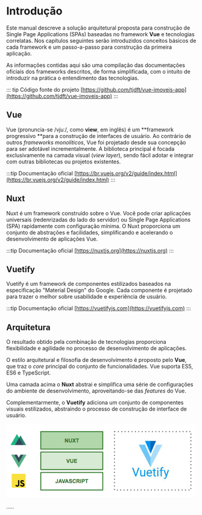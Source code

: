 # Introdução

Este manual descreve a solução arquitetural proposta para construção de Single Page Applications \(SPAs\) baseadas no framework **Vue** e tecnologias correlatas. Nos capítulos seguintes serão introduzidos conceitos  básicos de cada framework e um passo-a-passo para construção da primeira aplicação.

As informações contidas aqui são uma compilação das documentações oficiais dos frameworks descritos, de forma simplificada, com o intuito de introduzir na prática o entendimento das tecnologias.

::: tip Código fonte do projeto 
[https://github.com/tjdft/vue-imoveis-app](https://github.com/tjdft/vue-imoveis-app)
:::

## Vue

Vue \(pronuncia-se /vjuː/, como **view**, em inglês\) é um **framework progressivo **para a construção de interfaces de usuário. Ao contrário de outros _frameworks monolíticos_, Vue foi projetado desde sua concepção para ser adotável incrementalmente. A biblioteca principal é focada exclusivamente na camada visual \(_view layer_\), sendo fácil adotar e integrar com outras bibliotecas ou projetos existentes.

:::tip Documentação oficial 
[https://br.vuejs.org/v2/guide/index.html](https://br.vuejs.org/v2/guide/index.html)
:::

## Nuxt

Nuxt é um framework construído sobre o Vue. Você pode criar aplicações universais \(redenrizadas do lado do servidor\) ou Single Page Applications \(SPA\) rapidamente com configuração mínima. O Nuxt proporciona um conjunto de abstrações e facilidades, simplificando e acelerando o desenvolvimento de aplicações Vue.

:::tip Documentação oficial 
[https://nuxtjs.org](https://nuxtjs.org)
:::

## Vuetify

Vuetify é um framework de componentes estilizados baseados na especificação "Material Design" do Google. Cada componente é projetado para trazer o melhor sobre usabilidade e experiência de usuário.

:::tip Documentação oficial 
[https://vuetifyjs.com](https://vuetifyjs.com)
:::

## Arquitetura

O resultado obtido pela combinação de tecnologias proporciona flexibilidade e agilidade no processo de desenvolvimento de aplicações.

O estilo arquitetural e filosofia de desenvolvimento é proposto pelo **Vue**, que traz o _core_ principal do conjunto de funcionalidades. Vue suporta ES5, ES6 e TypeScript.

Uma camada acima o **Nuxt** abstrai e simplifica uma série de configurações do ambiente de desenvolvimento, aproveitando-se das _features_ do Vue.

Complementarmente, o **Vuetify** adiciona um conjunto de componentes visuais estilizados, abstraindo o processo de construção de interface de usuário.

![](./assets/index-arquitetura.png)

.....